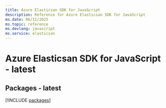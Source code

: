 ```yaml
---
title: Azure Elasticsan SDK for JavaScript
description: Reference for Azure Elasticsan SDK for JavaScript
ms.date: 06/11/2025
ms.topic: reference
ms.devlang: javascript
ms.service: elasticsan
---
```

# Azure Elasticsan SDK for JavaScript - latest
## Packages - latest
[!INCLUDE [packages](elasticsan-index.md)]